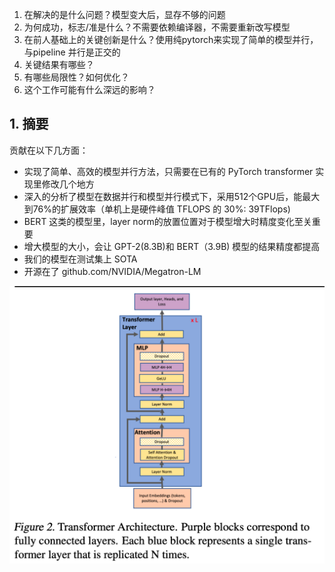 1. 在解决的是什么问题？模型变大后，显存不够的问题
2. 为何成功，标志/准是什么？不需要依赖编译器，不需要重新改写模型
3. 在前人基础上的关键创新是什么？使用纯pytorch来实现了简单的模型并行，与pipeline 并行是正交的
4. 关键结果有哪些？
5. 有哪些局限性？如何优化？
6. 这个工作可能有什么深远的影响？

## 1. 摘要

贡献在以下几方面：

* 实现了简单、高效的模型并行方法，只需要在已有的 PyTorch transformer 实现里修改几个地方
* 深入的分析了模型在数据并行和模型并行模式下，采用512个GPU后，能最大到76%的扩展效率（单机上是硬件峰值 TFLOPS 的 30%: 39TFlops)
* BERT 这类的模型里，layer norm的放置位置对于模型增大时精度变化至关重要
* 增大模型的大小，会让 GPT-2(8.3B)和 BERT（3.9B) 模型的结果精度都提高
* 我们的模型在测试集上 SOTA
* 开源在了 github.com/NVIDIA/Megatron-LM

![](imgs/transformer-architecture.png)
